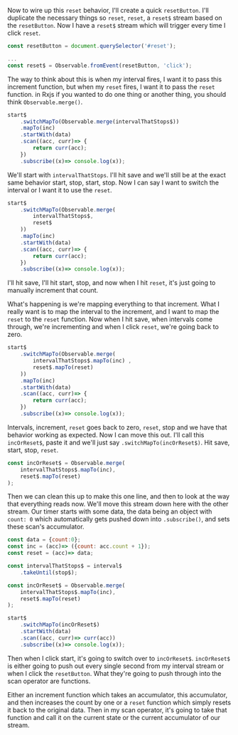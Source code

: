 Now to wire up this `reset` behavior, I'll create a quick `resetButton`. I'll duplicate the necessary things so `reset`, `reset`, a `reset$` stream based on the `resetButton`. Now I have a `reset$` stream which will trigger every time I click `reset`.

```javascript
const resetButton = document.querySelector('#reset');

...
const reset$ = Observable.fromEvent(resetButton, 'click');
```

The way to think about this is when my interval fires, I want it to pass this increment function, but when my `reset` fires, I want it to pass the `reset` function. in Rxjs if you wanted to do one thing or another thing, you should think `Observable.merge()`.

```javascript
start$
	.switchMapTo(Observable.merge(intervalThatStops$))
	.mapTo(inc)
	.startWith(data)
	.scan((acc, curr)=> {
		return curr(acc);
	})
	.subscribe((x)=> console.log(x));
```
 
We'll start with `intervalThatStops`. I'll hit save and we'll still be at the exact same behavior start, stop, start, stop. Now I can say I want to switch the interval or I want it to use the `reset`. 

```javascript
start$
	.switchMapTo(Observable.merge(
		intervalThatStops$,
		reset$
	))
	.mapTo(inc)
	.startWith(data)
	.scan((acc, curr)=> {
		return curr(acc);
	})
	.subscribe((x)=> console.log(x));
```

I'll hit save, I'll hit start, stop, and now when I hit `reset`, it's just going to manually increment that count.

What's happening is we're mapping everything to that increment. What I really want is to map the interval to the increment, and I want to map the `reset` to the `reset` function. Now when I hit save, when intervals come through, we're incrementing and when I click `reset`, we're going back to zero.

```javascript
start$
	.switchMapTo(Observable.merge(
		intervalThatStops$.mapTo(inc) ,
		reset$.mapTo(reset)
	))
	.mapTo(inc)
	.startWith(data)
	.scan((acc, curr)=> {
		return curr(acc);
	})
	.subscribe((x)=> console.log(x));
```

Intervals, increment, `reset` goes back to zero, `reset`, stop and we have that behavior working as expected. Now I can move this out. I'll call this `incOrReset$`, paste it and we'll just say `.switchMapTo(incOrReset$)`. Hit save, start, stop, `reset`.

```javascript
const incOrReset$ = Observable.merge(
	intervalThatStops$.mapTo(inc),
	reset$.mapTo(reset)
);
```

Then we can clean this up to make this one line, and then to look at the way that everything reads now. We'll move this stream down here with the other stream. Our timer starts with some data, the data being an object with `count: 0` which automatically gets pushed down into `.subscribe()`, and sets these scan's accumulator.

```javascript
const data = {count:0};
const inc = (acc)=> ({count: acc.count + 1});
const reset = (acc)=> data;

const intervalThatStops$ = interval$
	.takeUntil(stop$);

const incOrReset$ = Observable.merge(
	intervalThatStops$.mapTo(inc),
	reset$.mapTo(reset)
);

start$
	.switchMapTo(incOrReset$)
	.startWith(data)
	.scan((acc, curr)=> curr(acc))
	.subscribe((x)=> console.log(x));
```

Then when I click start, it's going to switch over to `incOrReset$`. `incOrReset$` is either going to push out every single second from my interval stream or when I click the `resetButton`. What they're going to push through into the scan operator are functions.

Either an increment function which takes an accumulator, this accumulator, and then increases the count by one or a `reset` function which simply resets it back to the original data. Then in my scan operator, it's going to take that function and call it on the current state or the current accumulator of our stream.